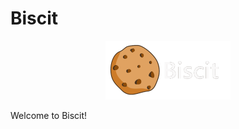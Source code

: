 # Biscit
<p style="text-align: center;"><img src="logo.gif" alt="Biscit logo" width="200" style="margin: 0 auto"/></p>

Welcome to Biscit!
